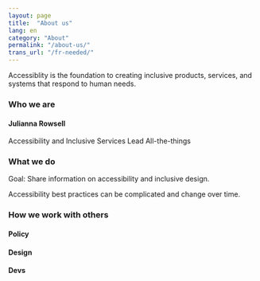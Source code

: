 ```yaml
---
layout: page
title:  "About us"
lang: en
category: "About"
permalink: "/about-us/"
trans_url: "/fr-needed/"
---
```


Accessiblity is the foundation to creating inclusive products, services, and systems that respond to human needs. 

### Who we are

#### Julianna Rowsell
Accessibility and Inclusive Services Lead
All-the-things


### What we do
Goal: Share information on accessibility and inclusive design.

Accessibility best practices can be complicated and change over time. 

### How we work with others

#### Policy

#### Design

#### Devs
